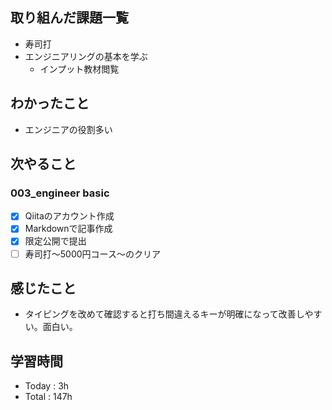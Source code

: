 ## 取り組んだ課題一覧
- 寿司打
- エンジニアリングの基本を学ぶ
  - インプット教材閲覧      
## わかったこと
- エンジニアの役割多い
## 次やること
### 003_engineer basic
- [x] Qiitaのアカウント作成
- [x] Markdownで記事作成
- [x] 限定公開で提出
- [ ] 寿司打〜5000円コース〜のクリア

## 感じたこと
-  タイピングを改めて確認すると打ち間違えるキーが明確になって改善しやすい。面白い。
## 学習時間
- Today : 3h
- Total : 147h
